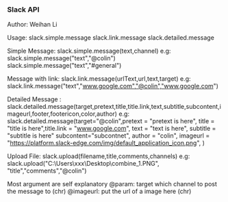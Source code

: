 ### Slack API

Author: Weihan Li

Usage: slack.simple.message
       slack.link.message
       slack.detailed.message


Simple Message: slack.simple.message(text,channel)
                e.g: slack.simple.message("text","@colin")
                     slack.simple.message("text","#general")

Message with link: slack.link.message(urlText,url,text,target)
                e.g: slack.link.message("text","www.google.com","@colin","www.google.com")

Detailed Message : slack.detailed.message(target,pretext,title,title.link,text,subtitle,subcontent,imageurl,footer,footericon,color,author)
 e.g:
 slack.detailed.message(target="@colin",pretext = "pretext is here",
                         title = "title is here",title.link = "www.google.com",
                         text = "text is here",
                         subtitle = "subtitle is here"
                         subcontent="subcontnet", author = "colin",
                         imageurl = "https://platform.slack-edge.com/img/default_application_icon.png",
                         )

Upload File: slack.upload(filename,title,comments,channels)
             e.g: slack.upload("C:\\Users\\xxx\\Desktop\\combine_1.PNG",
                                "title","comments","@colin")



 Most argument are self explanatory
 @param: target which channel to post the message to (chr)
 @imageurl: put the url of a image here (chr)
